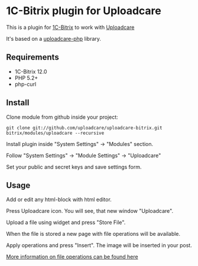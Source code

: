 # 1C-Bitrix plugin for Uploadcare

This is a plugin for [1C-Bitrix][5] to work with [Uploadcare][1]

It's based on a [uploadcare-php][4] library.

## Requirements

- 1C-Bitrix 12.0
- PHP 5.2+
- php-curl

## Install 

Clone module from github inside your project:

    git clone git://github.com/uploadcare/uploadcare-bitrix.git bitrix/modules/uploadcare --recursive

Install plugin inside "System Settings" -> "Modules" section.

Follow "System Settings" -> "Module Settings" -> "Uploadcare"

Set your public and secret keys and save settings form.

## Usage

Add or edit any html-block with html editor.

Press Uploadcare icon. You will see, that new window "Uploadcare".

Upload a file using widget and press "Store File". 

When the file is stored a new page with file operations will be available.

Apply operations and press "Insert". The image will be inserted in your post.

[More information on file operations can be found here][2]

[1]: https://uploadcare.com/
[2]: https://uploadcare.com/documentation/reference/basic/cdn.html
[4]: https://github.com/uploadcare/uploadcare-php
[5]: http://www.1c-bitrix.ru/